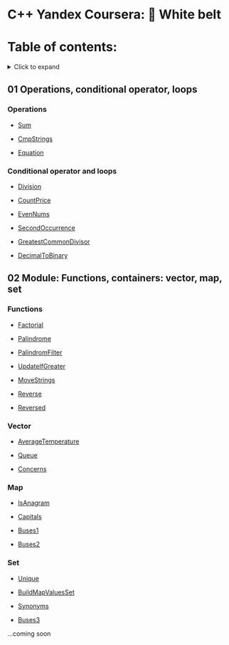 # C++ Yandex Coursera: 🥋 White belt

# Table of contents:
<details>
  <summary>Click to expand</summary>
  
1. [Operations, conditional operator, loops](https://github.com/kukinpower/cpp_yandex#01-operations-conditional-operator-loops)
    1. [Operations](https://github.com/kukinpower/cpp_yandex#operations)
    2. [Conditional operator and loops](https://github.com/kukinpower/cpp_yandex#operations)
2. [Functions, containers: vector, map, set](https://github.com/kukinpower/cpp_yandex#02-module-functions-containers-vector-map-set)
	1. [Functions](https://github.com/kukinpower/cpp_yandex#functions)
	2. [Vector](https://github.com/kukinpower/cpp_yandex#vector)
	3. [Map](https://github.com/kukinpower/cpp_yandex#map)
	4. [Set](https://github.com/kukinpower/cpp_yandex#set)
</details>

## 01 Operations, conditional operator, loops

### Operations

* [Sum](01_White_belt/01%20Operations%2C%20conditional%20operator%2C%20loops/01_sum.cpp)

* [CmpStrings](01_White_belt/01%20Operations%2C%20conditional%20operator%2C%20loops/02_cmpStrings.cpp)

* [Equation](01_White_belt/01%20Operations%2C%20conditional%20operator%2C%20loops/03_equation.cpp)

### Conditional operator and loops

* [Division](01_White_belt/01%20Operations%2C%20conditional%20operator%2C%20loops/04_division.cpp)

* [CountPrice](01_White_belt/01%20Operations%2C%20conditional%20operator%2C%20loops/05_countPrice.cpp)

* [EvenNums](01_White_belt/01%20Operations%2C%20conditional%20operator%2C%20loops/06_evenNums.cpp)

* [SecondOccurrence](01_White_belt/01%20Operations%2C%20conditional%20operator%2C%20loops/07_secondOccurrence.cpp)

* [GreatestCommonDivisor](01_White_belt/01%20Operations%2C%20conditional%20operator%2C%20loops/08_greatestCommonDivisor.cpp)

* [DecimalToBinary](01_White_belt/01%20Operations%2C%20conditional%20operator%2C%20loops/09_decimalToBinary.cpp)

## 02 Module: Functions, containers: vector, map, set

### Functions

* [Factorial](01_White_belt/02%20Functions%2C%20vector%2C%20map%2C%20set/01_Factorial.cpp)

* [Palindrome](01_White_belt/02%20Functions%2C%20vector%2C%20map%2C%20set/02_Palindrome.cpp)

* [PalindromFilter](01_White_belt/02%20Functions%2C%20vector%2C%20map%2C%20set/03_PalindromFilter.cpp)

* [UpdateIfGreater](01_White_belt/02%20Functions%2C%20vector%2C%20map%2C%20set/04_UpdateIfGreater.cpp)

* [MoveStrings](01_White_belt/02%20Functions%2C%20vector%2C%20map%2C%20set/05_MoveStrings.cpp)

* [Reverse](01_White_belt/02%20Functions%2C%20vector%2C%20map%2C%20set/06_Reverse.cpp)

* [Reversed](01_White_belt/02%20Functions%2C%20vector%2C%20map%2C%20set/07_Reversed.cpp)

### Vector

* [AverageTemperature](01_White_belt/02%20Functions%2C%20vector%2C%20map%2C%20set/08_AverageTemperature.cpp)

* [Queue](01_White_belt/02%20Functions%2C%20vector%2C%20map%2C%20set/09_Queue.cpp)

* [Concerns](01_White_belt/02%20Functions%2C%20vector%2C%20map%2C%20set/10_Concerns.cpp)

### Map

* [IsAnagram](01_White_belt/02%20Functions%2C%20vector%2C%20map%2C%20set/11_IsAnagram.cpp)

* [Capitals](01_White_belt/02%20Functions%2C%20vector%2C%20map%2C%20set/12_Capitals.cpp)

* [Buses1](01_White_belt/02%20Functions%2C%20vector%2C%20map%2C%20set/13_Buses1.cpp)

* [Buses2](01_White_belt/02%20Functions%2C%20vector%2C%20map%2C%20set/14_Buses2.cpp)

### Set

* [Unique](01_White_belt/02%20Functions%2C%20vector%2C%20map%2C%20set/15_Unique.cpp)

* [BuildMapValuesSet](01_White_belt/02%20Functions%2C%20vector%2C%20map%2C%20set/16_BuildMapValuesSet.cpp)

* [Synonyms](01_White_belt/02%20Functions%2C%20vector%2C%20map%2C%20set/17_Synonyms.cpp)

* [Buses3](01_White_belt/02%20Functions%2C%20vector%2C%20map%2C%20set/18_Buses3.cpp)

...coming soon
